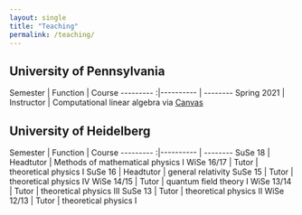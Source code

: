 ```yaml
---
layout: single
title: "Teaching"
permalink: /teaching/
---
```


<!--{% include toc title = "Teaching at the"%}-->

## University of Pennsylvania

 Semester | Function | Course
---------    :|---------- | --------
 Spring 2021    | Instructor | Computational linear algebra via [Canvas](canvas.upenn.edu)


## University of Heidelberg

 Semester | Function | Course
---------    :|---------- | --------
   SuSe 18    | Headtutor | Methods of mathematical physics I
   WiSe 16/17 | Tutor     | theoretical physics I
   SuSe 16    | Headtutor | general relativity
   SuSe 15    | Tutor     | theoretical physics IV
   WiSe 14/15 | Tutor     | quantum field theory I
   WiSe 13/14 | Tutor     | theoretical physics III
   SuSe 13    | Tutor     | theoretical physics II
   WiSe 12/13 | Tutor     | theoretical physics I
 
